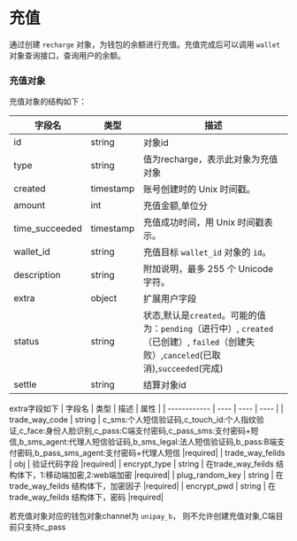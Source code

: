 # 充值

通过创建 `recharge` 对象，为钱包的余额进行充值。充值完成后可以调用 `wallet` 对象查询接口，查询用户的余额。

### 充值对象

充值对象的结构如下：

| 字段名          | 类型      | 描述                                                         |
| --------------- | --------- | ------------------------------------------------------------ |
| id              | string    | 对象id                                                       |
| type            | string    | 值为recharge，表示此对象为充值对象                           |
| created         | timestamp | 账号创建时的 Unix 时间戳。                                   |
| amount          | int       | 充值金额,单位分 |
| time_succeeded  | timestamp | 充值成功时间，用 Unix 时间戳表示。                           |
| wallet_id       | string    | 充值目标 `wallet_id` 对象的 `id`。                           |
| description     | string    | 附加说明，最多 255 个 Unicode 字符。                         |
| extra           | object    | 扩展用户字段                                                 |
| status           | string   | 状态,默认是`created`。可能的值为：`pending`（进行中）, `created`（已创建）, `failed`（创建失败）,`canceled`(已取消),`succeeded`(完成)   |
| settle          | string    | 结算对象id                                                   |

extra字段如下
| 字段名       | 类型 | 描述 | 属性 |
| ------------ | ---- | ---- | ---- |
| trade_way_code              | string    | c_sms:个人短信验证码,c_touch_id:个人指纹验证,c_face:身份人脸识别,c_pass:C端支付密码,c_pass_sms:支付密码+短信,b_sms_agent:代理人短信验证码,b_sms_legal:法人短信验证码,b_pass:B端支付密码,b_pass_sms_agent:支付密码+代理人短信                                                       |required|
| trade_way_feilds            | obj    | 验证代码字段                        |required|
| encrypt_type         | string | 在trade_way_feilds 结构体下，1:移动端加密,2:web端加密                                |required|
| plug_random_key          | string       | 在trade_way_feilds 结构体下，加密因子 |required|
| encrypt_pwd  | string | 在trade_way_feilds 结构体下，密码                         |required|

若充值对象对应的钱包对象channel为 `unipay_b`， 则不允许创建充值对象,C端目前只支持c_pass
